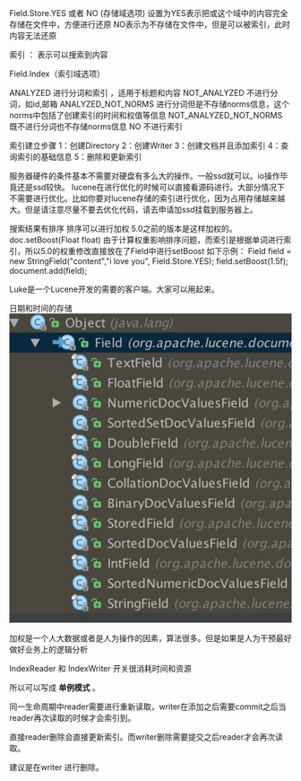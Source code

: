 Field.Store.YES 或者 NO (存储域选项)
设置为YES表示把或这个域中的内容完全存储在文件中，方便进行还原
NO表示为不存储在文件中，但是可以被索引，此时内容无法还原


索引 ： 表示可以搜索到内容

Field.Index（索引域选项）

ANALYZED 进行分词和索引 ，适用于标题和内容
NOT_ANALYZED 不进行分词，如id,邮箱
ANALYZED_NOT_NORMS 进行分词但是不存储norms信息，这个norms中包括了创建索引的时间和权值等信息
NOT_ANALYZED_NOT_NORMS 既不进行分词也不存储norms信息
NO 不进行索引


索引建立步骤
1：创建Directory 
2：创建Writer
3：创建文档并且添加索引
4：查询索引的基础信息
5：删除和更新索引



服务器硬件的条件基本不需要对硬盘有多么大的操作。一般ssd就可以。io操作毕竟还是ssd较快。
lucene在进行优化的时候可以直接看源码进行。大部分情况下不需要进行优化。比如你要对lucene存储的索引进行优化，因为占用存储越来越大。但是请注意尽量不要去优化代码，请去申请加ssd挂载到服务器上。



搜索结果有排序
排序可以进行加权 5.0之前的版本是这样加权的。
doc.setBoost(Float float)
由于计算权重影响排序问题，而索引是根据单词进行索引，所以5.0的权重修改直接放在了Field中进行setBoost
如下示例：
Field field = new StringField("content","i love you", Field.Store.YES);
field.setBoost(1.5f);
document.add(field);

Luke是一个Lucene开发的需要的客户端。大家可以用起来。

日期和时间的存储
![Field类结构图](image/Field.jpg)


加权是一个人大数据或者是人为操作的因素，算法很多。但是如果是人为干预最好做好业务上的逻辑分析




IndexReader 和 IndexWriter 开关很消耗时间和资源

所以可以写成 __单例模式__ 。

同一生命周期中reader需要进行重新读取，writer在添加之后需要commit之后当reader再次读取的时候才会索引到。

直接reader删除会直接更新索引。而writer删除需要提交之后reader才会再次读取。

建议是在writer 进行删除。


